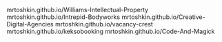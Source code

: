 mrtoshkin.github.io/Williams-Intellectual-Property
mrtoshkin.github.io/Intrepid-Bodyworks
mrtoshkin.github.io/Creative-Digital-Agencies
mrtoshkin.github.io/vacancy-crest
mrtoshkin.github.io/keksobooking
mrtoshkin.github.io/Code-And-Magick
